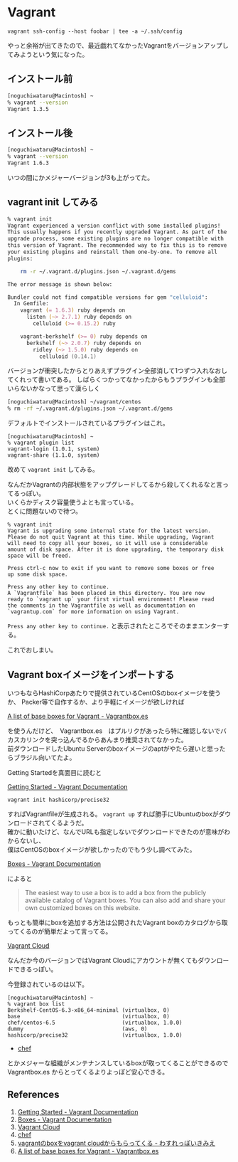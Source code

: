 Vagrant
=========

```
vagrant ssh-config --host foobar | tee -a ~/.ssh/config
```

やっと余裕が出てきたので、最近戯れてなかったVagrantをバージョンアップしてみようという気になった。

インストール前
----------------

```zsh
[noguchiwataru@Macintosh] ~
% vagrant --version
Vagrant 1.3.5
```

インストール後
----------------

```zsh
[noguchiwataru@Macintosh] ~
% vagrant --version
Vagrant 1.6.3
```

いつの間にかメジャーバージョンが3も上がってた。

vagrant init してみる
----------------------

```zsh
% vagrant init
Vagrant experienced a version conflict with some installed plugins!
This usually happens if you recently upgraded Vagrant. As part of the
upgrade process, some existing plugins are no longer compatible with
this version of Vagrant. The recommended way to fix this is to remove
your existing plugins and reinstall them one-by-one. To remove all
plugins:

    rm -r ~/.vagrant.d/plugins.json ~/.vagrant.d/gems

The error message is shown below:

Bundler could not find compatible versions for gem "celluloid":
  In Gemfile:
    vagrant (= 1.6.3) ruby depends on
      listen (~> 2.7.1) ruby depends on
        celluloid (>= 0.15.2) ruby

    vagrant-berkshelf (>= 0) ruby depends on
      berkshelf (~> 2.0.7) ruby depends on
        ridley (~> 1.5.0) ruby depends on
          celluloid (0.14.1)
```

バージョンが衝突したからとりあえずプラグイン全部消して1つずつ入れなおしてくれって書いてある。
しばらくつかってなかったからもうプラグインも全部いらないかなって思って漢らしく

```zsh
[noguchiwataru@Macintosh] ~/vagrant/centos
% rm -rf ~/.vagrant.d/plugins.json ~/.vagrant.d/gems
```

デフォルトでインストールされているプラグインはこれ。

```
[noguchiwataru@Macintosh] ~
% vagrant plugin list
vagrant-login (1.0.1, system)
vagrant-share (1.1.0, system)
```

改めて `vagrant init` してみる。

なんだかVagrantの内部状態をアップグレードしてるから殺してくれるなと言ってるっぽい。  
いくらかディスク容量使うよとも言っている。  
とくに問題ないので待つ。

```
% vagrant init
Vagrant is upgrading some internal state for the latest version.
Please do not quit Vagrant at this time. While upgrading, Vagrant
will need to copy all your boxes, so it will use a considerable
amount of disk space. After it is done upgrading, the temporary disk
space will be freed.

Press ctrl-c now to exit if you want to remove some boxes or free
up some disk space.

Press any other key to continue.
A `Vagrantfile` has been placed in this directory. You are now
ready to `vagrant up` your first virtual environment! Please read
the comments in the Vagrantfile as well as documentation on
`vagrantup.com` for more information on using Vagrant.
```

`Press any other key to continue.` と表示されたところでそのままエンターする。

これでおしまい。

Vagrant boxイメージをインポートする
-----------------------------------

いつもならHashiCorpあたりで提供されているCentOSのboxイメージを使うか、
Packer等で自作するか、より手軽にイメージが欲しければ

[A list of base boxes for Vagrant - Vagrantbox.es](http://www.vagrantbox.es/)

を使うんだけど、　Vagrantbox.es　はプルリクがあったら特に確認しないでバカスカリンクを突っ込んでるからあんまり推奨されてなかった。  
前ダウンロードしたUbuntu Serverのboxイメージのaptがやたら遅いと思ったらブラジル向いてたよ。

Getting Startedを真面目に読むと

[Getting Started - Vagrant Documentation](http://docs.vagrantup.com/v2/getting-started/)

```
vagrant init hashicorp/precise32
```

すればVagrantfileが生成される。
`vagrant up` すれば勝手にUbuntuのboxがダウンロードされてくるようだ。  
確かに動いたけど、なんでURLも指定しないでダウンロードできたのが意味がわからないし、  
僕はCentOSのboxイメージが欲しかったのでもう少し調べてみた。

[Boxes - Vagrant Documentation](http://docs.vagrantup.com/v2/boxes.html)

によると

>The easiest way to use a box is to add a box from the publicly available catalog of Vagrant boxes. You can also add and share your own customized boxes on this website.

もっとも簡単にboxを追加する方法は公開されたVagrant boxのカタログから取ってくるのが簡単だよって言ってる。

[Vagrant Cloud](https://vagrantcloud.com/)

なんだか今のバージョンではVagrant Cloudにアカウントが無くてもダウンロードできるっぽい。

今登録されているのは以下。

```
[noguchiwataru@Macintosh] ~
% vagrant box list
Berkshelf-CentOS-6.3-x86_64-minimal (virtualbox, 0)
base                                (virtualbox, 0)
chef/centos-6.5                     (virtualbox, 1.0.0)
dummy                               (aws, 0)
hashicorp/precise32                 (virtualbox, 1.0.0)
```

- [chef](https://vagrantcloud.com/chef)

とかメジャーな組織がメンテナンスしているboxが取ってくることができるので Vagrantbox.es からとってくるよりよっぽど安心できる。

References
------------

1. [Getting Started - Vagrant Documentation](http://docs.vagrantup.com/v2/getting-started/)
1. [Boxes - Vagrant Documentation](http://docs.vagrantup.com/v2/boxes.html)
1. [Vagrant Cloud](https://vagrantcloud.com/)
1. [chef](https://vagrantcloud.com/chef)
1. [vagrantのboxをvagrant cloudからもらってくる - わすれっぽいきみえ](http://kimikimi714.hatenablog.com/entry/2014/04/05/vagrant%E3%81%AEbox%E3%82%92vagrant_cloud%E3%81%8B%E3%82%89%E3%82%82%E3%82%89%E3%81%A3%E3%81%A6%E3%81%8F%E3%82%8B)
1. [A list of base boxes for Vagrant - Vagrantbox.es](http://www.vagrantbox.es/)
